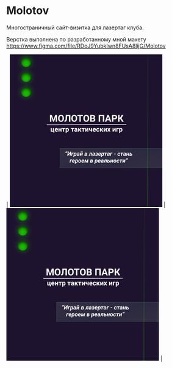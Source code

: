 # Molotov  

Многостраничный сайт-визитка для лазертаг клуба.  
  
Верстка выполнена по разработанному мной макету https://www.figma.com/file/RDoJ9YubkIwn8FUsA8lijG/Molotov

| ![Image alt](https://github.com/Scanavik/Molotov/raw/main/img/21.png) | ![Image alt](https://github.com/Scanavik/Molotov/raw/main/img/21.png) |
